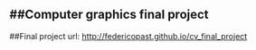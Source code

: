 ##Computer graphics final project
---------------------------------------------------------------------
##Final project url: http://federicopast.github.io/cv_final_project
